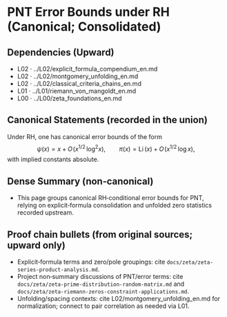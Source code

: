 # PNT Error Bounds under RH (Canonical; Consolidated)

## Dependencies (Upward)
- L02 · ../L02/explicit_formula_compendium_en.md
- L02 · ../L02/montgomery_unfolding_en.md
- L02 · ../L02/classical_criteria_chains_en.md
- L01 · ../L01/riemann_von_mangoldt_en.md
- L00 · ../L00/zeta_foundations_en.md

## Canonical Statements (recorded in the union)
Under RH, one has canonical error bounds of the form
$$
\psi(x) = x + O\!\left(x^{1/2}\,\log^{2} x\right),\qquad \pi(x) = \operatorname{Li}(x) + O\!\left(x^{1/2}\,\log x\right),
$$
with implied constants absolute.

## Dense Summary (non‑canonical)
- This page groups canonical RH‑conditional error bounds for PNT, relying on explicit‑formula consolidation and unfolded zero statistics recorded upstream.

## Proof chain bullets (from original sources; upward only)
- Explicit‑formula terms and zero/pole groupings: cite `docs/zeta/zeta-series-product-analysis.md`.
- Project non‑summary discussions of PNT/error terms: cite `docs/zeta/zeta-prime-distribution-random-matrix.md` and `docs/zeta/zeta-riemann-zeros-constraint-applications.md`.
- Unfolding/spacing contexts: cite L02/montgomery_unfolding_en.md for normalization; connect to pair correlation as needed via L01.
